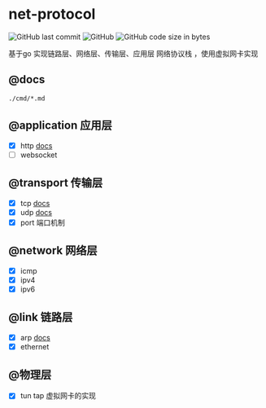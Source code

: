 # net-protocol
<p>
<img alt="GitHub last commit" src="https://img.shields.io/github/last-commit/brewlin/net-protocol">
<img alt="GitHub" src="https://img.shields.io/github/license/brewlin/net-protocol">
<img alt="GitHub code size in bytes" src="https://img.shields.io/github/languages/code-size/brewlin/net-protocol">
  
  </p>


基于go 实现链路层、网络层、传输层、应用层 网络协议栈 ，使用虚拟网卡实现
## @docs
`./cmd/*.md`
## @application 应用层
- [x] http [docs](./cmd/http.md)
- [ ] websocket

## @transport 传输层
- [x] tcp [docs](./cmd/tcp.md)
- [x] udp [docs](./cmd/udp.md)
- [x] port 端口机制

## @network 网络层
- [x] icmp
- [x] ipv4
- [x] ipv6

## @link 链路层
- [x] arp [docs](./cmd/arp.md)
- [x] ethernet

## @物理层
- [x] tun tap 虚拟网卡的实现

